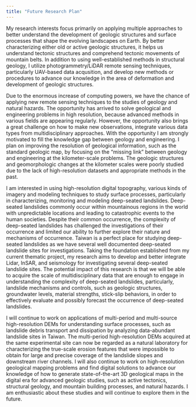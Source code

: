 ```yaml
---
title: "Future Research Plan"
---
```

  
My research interests focus primarily on applying multiple approaches to better understand the development of geologic structures and surface processes that shape the evolving landscapes on Earth. By better characterizing either old or active geologic structures, it helps us understand tectonic structures and comprehend tectonic movements of mountain belts. In addition to using well-established methods in structural geology, I utilize photogrammetry/LiDAR remote sensing techniques, particularly UAV-based data acqusition, and develop new methods or procedures to advance our knowledge in the area of deformation and development of geologic structures.  
  
Due to the enormous increase of computing powers, we have the chance of applying new remote sensing techniques to the studies of geology and natural hazards. The opportunity has arrived to solve geological and engineering problems in high resolution, because advanced methods in various fields are appearing regularly. However, the opportunity also brings a great challenge on how to make new observations, integrate various data types from multidisciplinary approaches. With the opportunity I am strongly motivated to fill the knowledge gap between geology and engineering. I plan on improving the resolution of geological information, such as the standard geologic map, by focusing on the “missing link” between geology and engineering at the kilometer-scale problems. The geologic structures and geomorphologic changes at the kilometer scales were poorly studied due to the lack of high-resolution datasets and appropriate methods in the past.   
  
I am interested in using high-resolution digital topography, various kinds of imagery and modeling techniques to study surface processes, particularly in characterizing, monitoring and modeling deep-seated landslides. Deep-seated landslides commonly occur within mountainous regions in the world with unpredictable locations and leading to catastrophic events to the human societies. Despite their common occurrence, the complexity of deep-seated landslides has challenged the investigations of their occurrence and limited our ability to further explore their nature and mechanisms of occurrence. Taiwan is a perfect place for studying deep-seated landslides as we have several well documented deep-seated landslide sites for investigations. Taking the foundation established from my current thematic project, my research aims to develop and better integrate Lidar, InSAR, and seismology for investigating several deep-seated landslide sites. The potential impact of this research is that we will be able to acquire the scale of multidisciplinary data that are enough to engage in understanding the complexity of deep-seated landslides, particularly, landslide mechanisms and controls, such as geologic structures, groundwater levels, material strengths, stick-slip behaviors, in order to effectively evaluate and possibly forecast the occurrence of deep-seated landslides.  
  
I will continue to work on applications of multi-period and multi-source high-resolution DEMs for understanding surface processes, such as landslide debris transport and dissipation by analyzing data-abundant landslide sites in Taiwan. The multi-period high-resolution DEMs acquired at the same experimental site can now be regarded as a natural laboratory for characterizing the true-scale erosion features that were impossible to obtain for large and precise coverage of the landslide slopes and downstream river channels. I will also continue to work on high-resolution geological mapping problems and find digital solutions to advance our knowledge of how to generate state-of-the-art 3D geological maps in the digital era for advanced geologic studies, such as active tectonics, structural geology, and mountain building processes, and natural hazards. I am enthusiastic about these studies and will continue to explore them in the future.  
